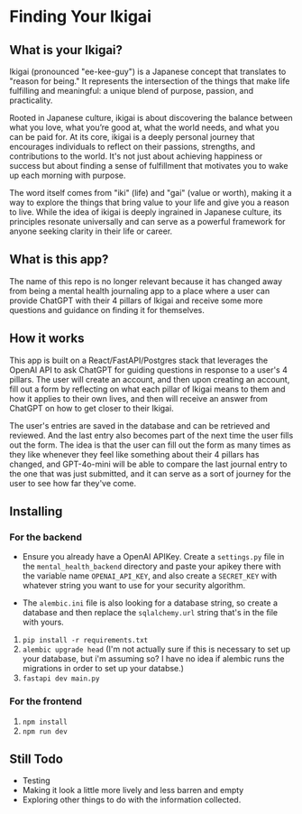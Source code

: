 # Finding Your Ikigai

## What is your Ikigai? 
Ikigai (pronounced "ee-kee-guy") is a Japanese concept that translates to "reason for being." It represents the intersection of the things that make life fulfilling and meaningful: a unique blend of purpose, passion, and practicality.

Rooted in Japanese culture, ikigai is about discovering the balance between what you love, what you’re good at, what the world needs, and what you can be paid for. At its core, ikigai is a deeply personal journey that encourages individuals to reflect on their passions, strengths, and contributions to the world. It's not just about achieving happiness or success but about finding a sense of fulfillment that motivates you to wake up each morning with purpose.

The word itself comes from "iki" (life) and "gai" (value or worth), making it a way to explore the things that bring value to your life and give you a reason to live. While the idea of ikigai is deeply ingrained in Japanese culture, its principles resonate universally and can serve as a powerful framework for anyone seeking clarity in their life or career.

## What is this app?
The name of this repo is no longer relevant because it has changed away from being a mental health journaling app to a place where a user can provide ChatGPT with their 4 pillars of Ikigai and receive some more questions and guidance on finding it for themselves.

## How it works
This app is built on a React/FastAPI/Postgres stack that leverages the OpenAI API to ask ChatGPT for guiding questions in response to a user's 4 pillars. The user will create an account, and then upon creating an account, fill out a form by reflecting on what each pillar of Ikigai means to them and how it applies to their own lives, and then will receive an answer from ChatGPT on how to get closer to their Ikigai.

The user's entries are saved in the database and can be retrieved and reviewed. And the last entry also becomes part of the next time the user fills out the form. The idea is that the user can fill out the form as many times as they like whenever they feel like something about their 4 pillars has changed, and GPT-4o-mini will be able to compare the last journal entry to the one that was just submitted, and it can serve as a sort of journey for the user to see how far they've come.

## Installing
### For the backend
* Ensure you already have a OpenAI APIKey. Create a `settings.py` file in the `mental_health_backend` directory and paste your apikey there with the variable name `OPENAI_API_KEY`, and also create a `SECRET_KEY` with whatever string you want to use for your security algorithm.

* The `alembic.ini` file is also looking for a database string, so create a database and then replace the `sqlalchemy.url` string that's in the file with yours.

1. `pip install -r requirements.txt`
2. `alembic upgrade head` (I'm not actually sure if this is necessary to set up your database, but i'm assuming so? I have no idea if alembic runs the migrations in order to set up your databse.)
3. `fastapi dev main.py`

### For the frontend
1. `npm install`
2. `npm run dev`


## Still Todo
* Testing
* Making it look a little more lively and less barren and empty
* Exploring other things to do with the information collected.
